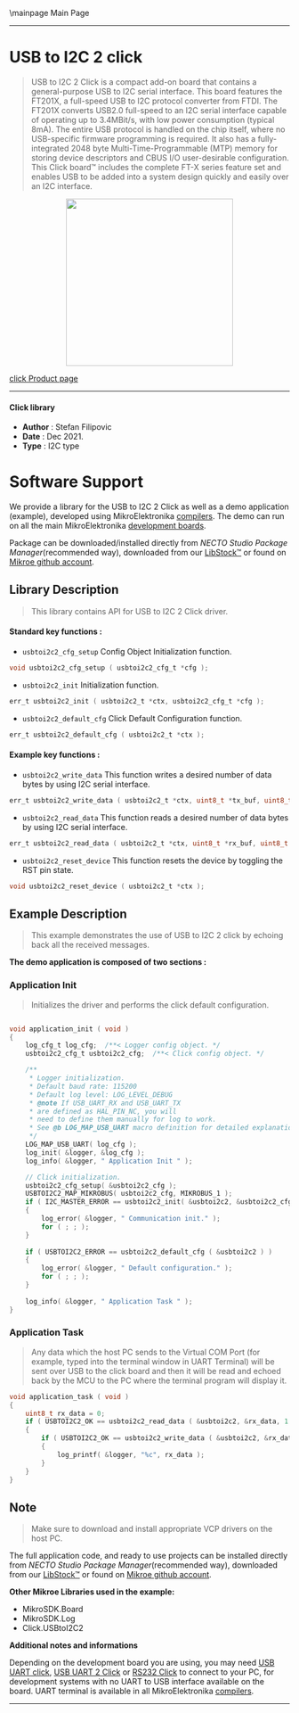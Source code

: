 \mainpage Main Page

---
# USB to I2C 2 click

> USB to I2C 2 Click is a compact add-on board that contains a general-purpose USB to I2C serial interface. This board features the FT201X, a full-speed USB to I2C protocol converter from FTDI. The FT201X converts USB2.0 full-speed to an I2C serial interface capable of operating up to 3.4MBit/s, with low power consumption (typical 8mA). The entire USB protocol is handled on the chip itself, where no USB-specific firmware programming is required. It also has a fully-integrated 2048 byte Multi-Time-Programmable (MTP) memory for storing device descriptors and CBUS I/O user-desirable configuration. This Click board™ includes the complete FT-X series feature set and enables USB to be added into a system design quickly and easily over an I2C interface.

<p align="center">
  <img src="https://download.mikroe.com/images/click_for_ide/usbtoi2c2_click.png" height=300px>
</p>

[click Product page](https://www.mikroe.com/usb-to-i2c-2-click)

---


#### Click library

- **Author**        : Stefan Filipovic
- **Date**          : Dec 2021.
- **Type**          : I2C type


# Software Support

We provide a library for the USB to I2C 2 Click
as well as a demo application (example), developed using MikroElektronika
[compilers](https://www.mikroe.com/necto-studio).
The demo can run on all the main MikroElektronika [development boards](https://www.mikroe.com/development-boards).

Package can be downloaded/installed directly from *NECTO Studio Package Manager*(recommended way), downloaded from our [LibStock&trade;](https://libstock.mikroe.com) or found on [Mikroe github account](https://github.com/MikroElektronika/mikrosdk_click_v2/tree/master/clicks).

## Library Description

> This library contains API for USB to I2C 2 Click driver.

#### Standard key functions :

- `usbtoi2c2_cfg_setup` Config Object Initialization function.
```c
void usbtoi2c2_cfg_setup ( usbtoi2c2_cfg_t *cfg );
```

- `usbtoi2c2_init` Initialization function.
```c
err_t usbtoi2c2_init ( usbtoi2c2_t *ctx, usbtoi2c2_cfg_t *cfg );
```

- `usbtoi2c2_default_cfg` Click Default Configuration function.
```c
err_t usbtoi2c2_default_cfg ( usbtoi2c2_t *ctx );
```

#### Example key functions :

- `usbtoi2c2_write_data` This function writes a desired number of data bytes by using I2C serial interface.
```c
err_t usbtoi2c2_write_data ( usbtoi2c2_t *ctx, uint8_t *tx_buf, uint8_t tx_len );
```

- `usbtoi2c2_read_data` This function reads a desired number of data bytes by using I2C serial interface.
```c
err_t usbtoi2c2_read_data ( usbtoi2c2_t *ctx, uint8_t *rx_buf, uint8_t rx_len );
```

- `usbtoi2c2_reset_device` This function resets the device by toggling the RST pin state.
```c
void usbtoi2c2_reset_device ( usbtoi2c2_t *ctx );
```

## Example Description

> This example demonstrates the use of USB to I2C 2 click by echoing back all the received messages.

**The demo application is composed of two sections :**

### Application Init

> Initializes the driver and performs the click default configuration.

```c

void application_init ( void )
{
    log_cfg_t log_cfg;  /**< Logger config object. */
    usbtoi2c2_cfg_t usbtoi2c2_cfg;  /**< Click config object. */

    /** 
     * Logger initialization.
     * Default baud rate: 115200
     * Default log level: LOG_LEVEL_DEBUG
     * @note If USB_UART_RX and USB_UART_TX 
     * are defined as HAL_PIN_NC, you will 
     * need to define them manually for log to work. 
     * See @b LOG_MAP_USB_UART macro definition for detailed explanation.
     */
    LOG_MAP_USB_UART( log_cfg );
    log_init( &logger, &log_cfg );
    log_info( &logger, " Application Init " );

    // Click initialization.
    usbtoi2c2_cfg_setup( &usbtoi2c2_cfg );
    USBTOI2C2_MAP_MIKROBUS( usbtoi2c2_cfg, MIKROBUS_1 );
    if ( I2C_MASTER_ERROR == usbtoi2c2_init( &usbtoi2c2, &usbtoi2c2_cfg ) ) 
    {
        log_error( &logger, " Communication init." );
        for ( ; ; );
    }
    
    if ( USBTOI2C2_ERROR == usbtoi2c2_default_cfg ( &usbtoi2c2 ) )
    {
        log_error( &logger, " Default configuration." );
        for ( ; ; );
    }
    
    log_info( &logger, " Application Task " );
}

```

### Application Task

> Any data which the host PC sends to the Virtual COM Port (for example, typed into the terminal 
window in UART Terminal) will be sent over USB to the click board and then it will be read and 
echoed back by the MCU to the PC where the terminal program will display it.

```c
void application_task ( void )
{
    uint8_t rx_data = 0;
    if ( USBTOI2C2_OK == usbtoi2c2_read_data ( &usbtoi2c2, &rx_data, 1 ) )
    {
        if ( USBTOI2C2_OK == usbtoi2c2_write_data ( &usbtoi2c2, &rx_data, 1 ) )
        {
            log_printf( &logger, "%c", rx_data );
        }
    }
}
```

## Note

> Make sure to download and install appropriate VCP drivers on the host PC.

The full application code, and ready to use projects can be installed directly from *NECTO Studio Package Manager*(recommended way), downloaded from our [LibStock&trade;](https://libstock.mikroe.com) or found on [Mikroe github account](https://github.com/MikroElektronika/mikrosdk_click_v2/tree/master/clicks).

**Other Mikroe Libraries used in the example:**

- MikroSDK.Board
- MikroSDK.Log
- Click.USBtoI2C2

**Additional notes and informations**

Depending on the development board you are using, you may need
[USB UART click](https://www.mikroe.com/usb-uart-click),
[USB UART 2 Click](https://www.mikroe.com/usb-uart-2-click) or
[RS232 Click](https://www.mikroe.com/rs232-click) to connect to your PC, for
development systems with no UART to USB interface available on the board. UART
terminal is available in all MikroElektronika
[compilers](https://shop.mikroe.com/compilers).

---
